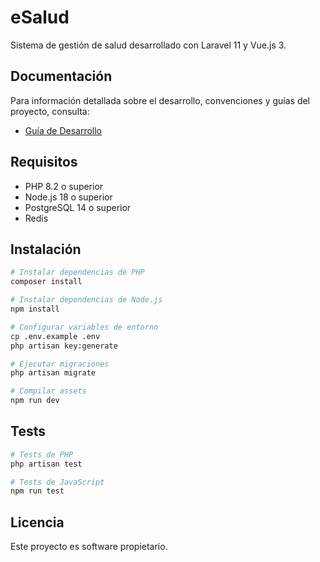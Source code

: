# eSalud

Sistema de gestión de salud desarrollado con Laravel 11 y Vue.js 3.

## Documentación

Para información detallada sobre el desarrollo, convenciones y guías del proyecto, consulta:

- [Guía de Desarrollo](docs/guia-desarrollo.md)

## Requisitos

- PHP 8.2 o superior
- Node.js 18 o superior
- PostgreSQL 14 o superior
- Redis

## Instalación

```bash
# Instalar dependencias de PHP
composer install

# Instalar dependencias de Node.js
npm install

# Configurar variables de entorno
cp .env.example .env
php artisan key:generate

# Ejecutar migraciones
php artisan migrate

# Compilar assets
npm run dev
```

## Tests

```bash
# Tests de PHP
php artisan test

# Tests de JavaScript
npm run test
```

## Licencia

Este proyecto es software propietario.
